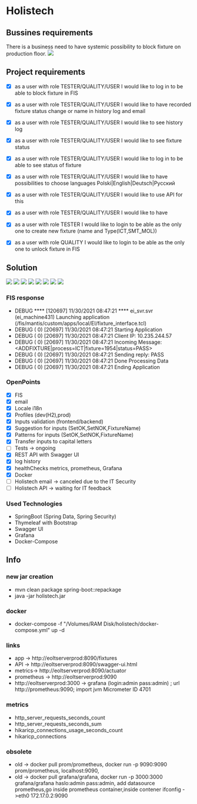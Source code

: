 # Holistech

## Bussines requirements
There is a business need to have systemic possibility to block fixture on production floor.
![](https://www.comwaretech.com/wp-content/uploads/2020/06/i5000.jpg)

## Project requirements
- [x] as a user with role TESTER/QUALITY/USER  I would like to log in to be able to block fixture in FIS
- [x] as a user with role TESTER/QUALITY/USER I would like to have recorded fixture status change or name  in history log and email
- [x] as a user with role TESTER/QUALITY/USER  I would like to see history log
- [x] as a user with role TESTER/QUALITY/USER  I would like to see fixture status
- [x] as a user with role TESTER/QUALITY/USER I would like to log in to be able to see status of fixture
- [x] as a user with role TESTER/QUALITY/USER I would like to have possibilities to choose languages Polski|English|Deutsch|Pyсский
- [x] as a user with role TESTER/QUALITY/USER I would like to use API for this
- [x] as a user with role TESTER/QUALITY/USER I would like to have 
- [x] as a user with role TESTER  I would like to login to be able as the only one to create new fixture (name and Type(ICT,SMT_MOL))
- [x] as a user with role QUALITY I would like to login to be able as the only one to unlock fixture in FIS


## Solution 

![](src/main/resources/static/photos/Holistech.jpg)
![](src/main/resources/static/photos/screenshots/Holistech_Login.jpg)
![](src/main/resources/static/photos/screenshots/Holistech_TESTER.png)
![](src/main/resources/static/photos/screenshots/Holistech_QUALITY.jpg)
![](src/main/resources/static/photos/screenshots/Holistech_USER.jpg)
![](src/main/resources/static/photos/screenshots/Holistech_historyLog.png)
![](src/main/resources/static/photos/screenshots/Holistech_API.jpg)
![](src/main/resources/static/photos/screenshots/Grafana.png)

### FIS response
- DEBUG **** [120697] 11/30/2021 08:47:21 **** ei_svr.svr (ei_machine431) Launching application (/fis/mantis/custom/apps/local/EI/fixture_interface.tcl)
- DEBUG ( 0) [20697] 11/30/2021 08:47:21 Starting Application
- DEBUG ( 0) [20697] 11/30/2021 08:47:21 Client IP: 10.235.244.57
- DEBUG ( 0) [20697] 11/30/2021 08:47:21 Incoming Message: <ADDFIXTURE|process=ICT|fixture=1954|status=PASS>
- DEBUG ( 0) [20697] 11/30/2021 08:47:21 Sending reply: PASS
- DEBUG ( 0) [20697] 11/30/2021 08:47:21 Done Processing Data
- DEBUG ( 0) [20697] 11/30/2021 08:47:21 Ending Application
### OpenPoints
- [x] FIS
- [x] email
- [x] Locale i18n
- [x] Profiles (dev(H2),prod)
- [x] Inputs validation (frontend/backend)
- [x] Suggestion for inputs (SetOK,SetNOK,FixtureName)
- [x] Patterns for inputs (SetOK,SetNOK,FixtureName) 
- [x] Transfer inputs  to capital letters 
- [ ] Tests -> ongoing
- [X] REST API with Swagger UI
- [x] log history
- [x] healthChecks metrics, prometheus, Grafana
- [x] Docker
- [ ] Holistech email -> canceled due to the IT Security  
- [ ] Holistech API -> waiting for IT feedback

### Used Technologies 
- SpringBoot (Spring Data, Spring Security)
- Thymeleaf with Bootstrap
- Swagger UI
- Grafana
- Docker-Compose

## Info
### new jar creation
- mvn clean package spring-boot::repackage 
- java -jar holistech.jar
### docker
- docker-compose -f "/Volumes/RAM Disk/holistech/docker-compose.yml" up -d
### links
- app    -> http://eoltserverprod:8090/fixtures
- API    -> http://eoltserverprod:8090/swagger-ui.html
- metrics-> http://eoltserverprod:8090/actuator
- prometheus -> http://eoltserverprod:9090
- http://eoltserverprod:3000 -> grafana (login:admin pass:admin) ; url http://prometheus:9090; import jvm Micrometer ID 4701
### metrics
- http_server_requests_seconds_count
- http_server_requests_seconds_sum
- hikaricp_connections_usage_seconds_count
- hikaricp_connections
### obsolete
- old -> docker pull prom/prometheus, docker run -p 9090:9090 prom/prometheus, localhost:9090,
- old -> docker pull grafana/grafana, docker run -p 3000:3000 grafana/grafana  haslo:admin pass:admin, add datasource prometheus,go inside prometheus container,inside contener ifconfig ->eth0 172.17.0.2:9090


